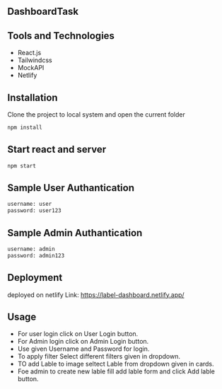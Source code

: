 ## DashboardTask

## Tools and Technologies
- React.js
- Tailwindcss
- MockAPI
- Netlify

## Installation

Clone the project to local system and open the current folder

```bash
npm install
```

## Start react and server 

```bash
npm start
```

## Sample User Authantication
```bash
username: user
password: user123
```

## Sample Admin Authantication
```bash
username: admin
password: admin123
```

## Deployment
deployed on netlify
Link: https://label-dashboard.netlify.app/



## Usage
- For user login click on User Login button.
- For Admin login click on Admin Login button.
- Use given Username and Password for login.
- To apply filter Select different filters given in dropdown.
- TO add Lable to image seltect Lable from dropdown given in cards.
- Foe admin to create new lable fill add lable form and click Add lable button.   